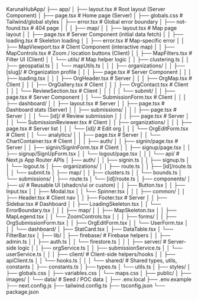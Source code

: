 KarunaHubApp/
├── app/
│ ├── layout.tsx # Root layout (Server Component)
│ ├── page.tsx # Home page (Server)
│ ├── globals.css # Tailwind/global styles
│ ├── error.tsx # Global error boundary
│ ├── not-found.tsx # 404 page
│ │
│ ├── map/
│ │ ├── layout.tsx # Map page layout
│ │ ├── page.tsx # Server Component (initial data fetch)
│ │ ├── loading.tsx # Skeleton loading
│ │ ├── error.tsx # Map-specific error
│ │ ├── MapViewport.tsx # Client Component (interactive map)
│ │ ├── MapControls.tsx # Zoom / location buttons (Client)
│ │ ├── MapFilters.tsx # Filter UI (Client)
│ │ └── utils/ # Map helper logic
│ │ ├── clustering.ts
│ │ ├── geospatial.ts
│ │ └── mapUtils.ts
│ │
│ ├── organizations/
│ │ ├── [slug]/ # Organization profile
│ │ │ ├── page.tsx # Server Component
│ │ │ ├── loading.tsx
│ │ │ ├── OrgHeader.tsx # Server
│ │ │ ├── OrgMap.tsx # Client
│ │ │ ├── OrgGallery.tsx # Client
│ │ │ ├── OrgContact.tsx # Client
│ │ │ └── ReviewSection.tsx # Client
│ │ │
│ │ └── submit/
│ │ ├── page.tsx # Server Component
│ │ └── SubmissionForm.tsx # Client
│ │
│ ├── dashboard/
│ │ ├── layout.tsx # Server
│ │ ├── page.tsx # Dashboard stats (Server)
│ │ ├── submissions/
│ │ │ ├── page.tsx # Server
│ │ │ └── [id]/ # Review submission
│ │ │ ├── page.tsx # Server
│ │ │ └── SubmissionReviewer.tsx # Client
│ │ ├── organizations/
│ │ │ ├── page.tsx # Server list
│ │ │ └── [id]/ # Edit org
│ │ │ └── OrgEditForm.tsx # Client
│ │ └── analytics/
│ │ ├── page.tsx # Server
│ │ └── ChartContainer.tsx # Client
│ │
│ ├── auth/
│ │ ├── signin/page.tsx # Server
│ │ ├── signin/SignInForm.tsx # Client
│ │ ├── signup/page.tsx
│ │ ├── signup/SignUpForm.tsx
│ │ └── logout/page.tsx
│ │
│ └── api/ # Next.js App Router APIs
│ ├── auth/
│ │ ├── signin.ts
│ │ ├── signup.ts
│ │ └── logout.ts
│ ├── organizations/
│ │ ├── route.ts
│ │ ├── [id]/route.ts
│ │ └── submit.ts
│ ├── map/
│ │ ├── clusters.ts
│ │ └── bounds.ts
│ └── submissions/
│ ├── route.ts
│ └── [id]/route.ts
│
├── components/
│ ├── ui/ # Reusable UI (shadcn/ui or custom)
│ │ ├── Button.tsx
│ │ ├── Input.tsx
│ │ ├── Modal.tsx
│ │ └── Spinner.tsx
│ │
│ ├── common/
│ │ ├── Header.tsx # Client nav
│ │ ├── Footer.tsx # Server
│ │ ├── Sidebar.tsx # Dashboard
│ │ ├── LoadingSkeleton.tsx
│ │ └── ErrorBoundary.tsx
│ │
│ ├── map/
│ │ ├── MapSkeleton.tsx
│ │ ├── MapLegend.tsx
│ │ └── ZoomControls.tsx
│ │
│ ├── forms/
│ │ ├── OrgSubmissionForm.tsx
│ │ ├── OrgEditForm.tsx
│ │ └── UserForm.tsx
│ │
│ └── dashboard/
│ ├── StatCard.tsx
│ ├── DataTable.tsx
│ └── FilterBar.tsx
│
├── lib/
│ ├── firebase/ # Firebase helpers
│ │ ├── admin.ts
│ │ ├── auth.ts
│ │ └── firestore.ts
│ │
│ ├── server/ # Server-side logic
│ │ ├── orgService.ts
│ │ ├── submissionService.ts
│ │ └── userService.ts
│ │
│ ├── client/ # Client-side helpers/hooks
│ │ ├── apiClient.ts
│ │ └── hooks.ts
│ │
│ └── shared/ # Shared types, utils, constants
│ ├── constants.ts
│ ├── types.ts
│ └── utils.ts
│
├── styles/
│ ├── globals.css
│ ├── variables.css
│ └── maps.css
│
├── public/
│ ├── images/
│ └── data/ # Seed / POC data
│
├── .env.local
├── .env.example
├── next.config.js
├── tailwind.config.ts
├── tsconfig.json
└── package.json
